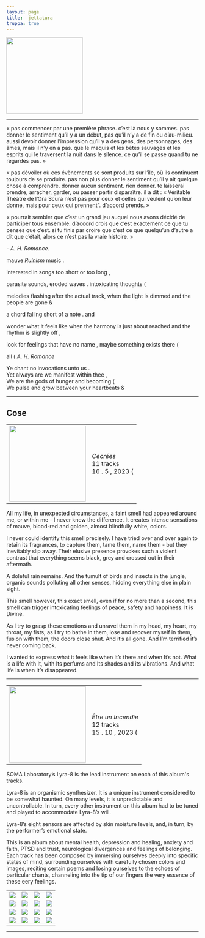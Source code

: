 ```yaml
---
layout: page
title:  jettatura
truppa: true
---
```


<img src="https://res.cloudinary.com/dkpneimf7/image/upload/v1678957207/jettatura_exiqa8.png" height=200 />

<hr />


<p class="quote">&laquo; pas commencer par une première phrase. c’est là nous y sommes. pas donner le sentiment qu’il y a un début, pas qu’il n’y a de fin ou d’au-milieu. aussi devoir donner l’impression qu’il y a des gens, des personnages, des âmes, mais il n’y en a pas. que le maquis et les bêtes sauvages et les esprits qui le traversent la nuit dans le silence. ce qu’il se passe quand tu ne regardes pas. &raquo;</p>

<p class="quote">&laquo; pas dévoiler où ces évènements se sont produits sur l’île, où ils continuent toujours de se produire. pas non plus donner le sentiment qu’il y ait quelque chose à comprendre. donner aucun sentiment. rien donner. te laisserai prendre, arracher, garder, ou passer partir disparaître. il a dit : « Véritable Théâtre de l’Ora Scura n’est pas pour ceux et celles qui veulent qu’on leur donne, mais pour ceux qui prennent”.  d’accord prends. &raquo;</p>

<p class="quote">&laquo; pourrait sembler que c’est un grand jeu auquel nous avons décidé de participer tous ensemble. d’accord crois que c’est exactement ce que tu penses que c’est. si tu finis par croire que c’est ce que quelqu’un d’autre a dit que c’était, alors ce n’est pas la vraie histoire. &raquo;</p> <em>- A. H. Romance.</em>

mauve <em>Ruinism</em> music .

interested in songs too short or too long ,

parasite sounds, eroded waves . intoxicating thoughts (

melodies flashing after the actual track, when the light is dimmed and the people are gone &

a chord falling short of a note . and

wonder what it feels like when the harmony is just about reached and the rhythm is slightly off ,

look for feelings that have no name , maybe something exists there (

all ( <em>A. H. Romance</em>

<p class="quote orange">
Ye chant no invocations unto us .<br />
Yet always are we manifest within thee ,<br />
We are the gods of hunger and becoming (<br />
We pulse and grow between your heartbeats &
</p>

<hr />

<h2>Cose</h2>

<table>
	<tr>
		<td class="left_column">
			<img src="https://res.cloudinary.com/dkpneimf7/image/upload/v1684834253/Jettatura_-_Cecre%CC%81s_2_nsrxpu.png" width=200 />	
		</td>
		<td>
			<em>Cecrées</em>
			<br />
			11 tracks
			<br />
			16 . 5 , 2023 (
		</td>
	</tr>
</table>

<p class="quote">All my life, in unexpected circumstances, a faint smell had appeared around me, or within me - I never knew the difference. It creates intense sensations of mauve, blood-red and golden, almost blindfully white, colors.</p>

<p class="quote">I never could identify this smell precisely. I have tried over and over again to retain its fragrances, to capture them, tame them, name them - but they inevitably slip away. Their elusive presence provokes such a violent contrast that everything seems black, grey and crossed out in their aftermath.</p> 

<p class="quote">A doleful rain remains. And the tumult of birds and insects in the jungle, organic sounds polluting all other senses, hidding everything else in plain sight.</p>

<p class="quote">This smell however, this exact smell, even if for no more than a second, this smell can trigger intoxicating feelings of peace, safety and happiness. It is Divine.</p>

<p class="quote">As I try to grasp these emotions and unravel them in my head, my heart, my throat, my fists; as I try to bathe in them, lose and recover myself in them, fusion with them, the doors close shut. And it’s all gone. And I’m terrified it’s never coming back.</p>

<p class="quote">I wanted to express what it feels like when It’s there and when It’s not. What is a life with It, with Its perfums and Its shades and its vibrations. And what life is when It’s disappeared.</p>

<hr />

<table>
	<tr>
		<td class="left_column">
			<img src="https://res.cloudinary.com/dkpneimf7/image/upload/v1697394985/%C3%8Atre%20un%20Incendie/Coverr_tvkc1q.png" width=200 />	
		</td>
		<td>
			<em>Être un Incendie</em>
			<br />
			12 tracks
			<br />
			15 . 10 , 2023 (
		</td>
	</tr>
</table>

<p class="quote">SOMA Laboratory’s Lyra-8 is the lead instrument on each of this album's tracks.</p>

<p class="quote">Lyra-8 is an organismic synthesizer. It is a unique instrument considered to be somewhat haunted. On many levels, it is unpredictable and uncontrollable. In turn, every other instrument on this album had to be tuned and played to accommodate Lyra-8’s will.</p>

<p class="quote">Lyra-8’s eight sensors are affected by skin moisture levels, and, in turn, by the performer’s emotional state.</p>

<p class="quote">This is an album about mental health, depression and healing, anxiety and faith, PTSD and trust, neurological divergences and feelings of belonging. Each track has been composed by immersing ourselves deeply into specific states of mind, surrounding ourselves with carefully chosen colors and images, reciting certain poems and losing ourselves to the echoes of particular chants, channeling into the tip of our fingers the very essence of these eery feelings.</p>

<table>
	<tr>
	    <td><img src="https://res.cloudinary.com/dkpneimf7/image/upload/v1697394976/%C3%8Atre%20un%20Incendie/1r_ghbylj.png" /></td>
		<td><img src="https://res.cloudinary.com/dkpneimf7/image/upload/v1697394984/%C3%8Atre%20un%20Incendie/6r_wrqy26.png" /></td>
		<td><img src="https://res.cloudinary.com/dkpneimf7/image/upload/v1697394976/%C3%8Atre%20un%20Incendie/9r_op7xmy.png" /></td>
		<td><img src="https://res.cloudinary.com/dkpneimf7/image/upload/v1697394986/%C3%8Atre%20un%20Incendie/12r_fhntuj.png" /></td>
	</tr>
	<tr>
	    <td><img src="https://res.cloudinary.com/dkpneimf7/image/upload/v1697394976/%C3%8Atre%20un%20Incendie/1r_ghbylj.png" /></td>
	    <td><img src="https://res.cloudinary.com/dkpneimf7/image/upload/v1697394976/%C3%8Atre%20un%20Incendie/1r_ghbylj.png" /></td>
	    <td><img src="https://res.cloudinary.com/dkpneimf7/image/upload/v1697394976/%C3%8Atre%20un%20Incendie/1r_ghbylj.png" /></td>
	    <td><img src="https://res.cloudinary.com/dkpneimf7/image/upload/v1697394976/%C3%8Atre%20un%20Incendie/1r_ghbylj.png" /></td>
	</tr>
	<tr>
		<td><img src="https://res.cloudinary.com/dkpneimf7/image/upload/v1697394977/%C3%8Atre%20un%20Incendie/15r_i1dnen.png" /></td>
		<td><img src="https://res.cloudinary.com/dkpneimf7/image/upload/v1697394983/%C3%8Atre%20un%20Incendie/18r_sqef8p.png" /></td>
		<td><img src="https://res.cloudinary.com/dkpneimf7/image/upload/v1697394981/%C3%8Atre%20un%20Incendie/26r_hc0nbn.png" /></td>
		<td><img src="https://res.cloudinary.com/dkpneimf7/image/upload/v1697394977/%C3%8Atre%20un%20Incendie/29r_wluwyp.png" /></td>
	</tr>
	<tr>
		<td><img src="https://res.cloudinary.com/dkpneimf7/image/upload/v1697394978/%C3%8Atre%20un%20Incendie/32r_gkckci.png" /></td>
		<td><img src="https://res.cloudinary.com/dkpneimf7/image/upload/v1697394985/%C3%8Atre%20un%20Incendie/35r_ll4hu0.png" /></td>
		<td><img src="https://res.cloudinary.com/dkpneimf7/image/upload/v1697394978/%C3%8Atre%20un%20Incendie/39r_emsm5t.png" /></td>
		<td><img src="https://res.cloudinary.com/dkpneimf7/image/upload/v1697394984/%C3%8Atre%20un%20Incendie/42r_v8wdnm.png" /></td>
	</tr>
</table>

<hr />